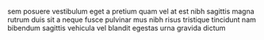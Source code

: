 sem posuere vestibulum eget a pretium quam vel at est nibh sagittis magna rutrum
duis sit a neque fusce pulvinar mus nibh risus tristique tincidunt nam bibendum
sagittis vehicula vel blandit egestas urna gravida dictum
